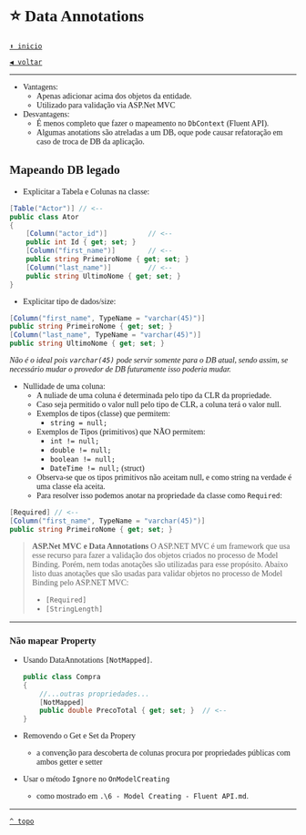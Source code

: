 <font face="Calibri">

# ⭐ Data Annotations

[`⬆️ inicio`](../../README.md)

[`◀️ voltar`](../Readme.md)

---

+ Vantagens:
  + Apenas adicionar acima dos objetos da entidade.
  + Utilizado para validação via ASP.Net MVC
+ Desvantagens:
  + É menos completo que fazer o mapeamento no `DbContext` (Fluent API).
  + Algumas anotations são atreladas a um DB, oque pode causar refatoração em caso de troca de DB da aplicação.

## Mapeando DB legado

+ Explicitar a Tabela e Colunas na classe:

```csharp
[Table("Actor")] // <--
public class Ator
{
    [Column("actor_id")]          // <--
    public int Id { get; set; }
    [Column("first_name")]        // <--
    public string PrimeiroNome { get; set; }
    [Column("last_name")]         // <--
    public string UltimoNome { get; set; }
}
```

+ Explicitar tipo de dados/size:

```csharp
[Column("first_name", TypeName = "varchar(45)")]
public string PrimeiroNome { get; set; }
[Column("last_name", TypeName = "varchar(45)")]
public string UltimoNome { get; set; }
```

*Não é o ideal pois `varchar(45)` pode servir somente para o DB atual, sendo assim, se necessário mudar o provedor de DB futuramente isso poderia mudar.*

+ Nullidade de uma coluna:
  + A nuliade de uma coluna é determinada pelo tipo da CLR da propriedade.
  + Caso seja permitido o valor null pelo tipo de CLR, a coluna terá o valor null.
  + Exemplos de tipos (classe) que permitem:
    + `string = null;`
  + Exemplos de Tipos (primitivos) que NÃO permitem:
    + `int != null;`
    + `double != null;`
    + `boolean != null;`
    + `DateTime != null;` (struct)
  + Observa-se que os tipos primitivos não aceitam null, e como string na verdade é uma classe ela aceita.
  + Para resolver isso podemos anotar na propriedade da classe como `Required`:

```csharp
[Required] // <--
[Column("first_name", TypeName = "varchar(45)")]
public string PrimeiroNome { get; set; }
```

> **ASP.Net MVC e Data Annotations**
> O ASP.NET MVC é um framework que usa esse recurso para fazer a validação dos objetos criados no processo de Model Binding. Porém, nem todas anotações são utilizadas para esse propósito. Abaixo listo duas anotações que são usadas para validar objetos no processo de Model Binding pelo ASP.NET MVC:
>
> + `[Required]`
> + `[StringLength]`

---

### Não mapear Property

+ Usando DataAnnotations `[NotMapped]`.

  ```csharp
  public class Compra
  {
      //...outras propriedades...
      [NotMapped]                             
      public double PrecoTotal { get; set; }  // <-- 
  }
  ```

+ Removendo o Get e Set da Propery
  + a convenção para descoberta de colunas procura por propriedades públicas com ambos getter e setter
+ Usar o método `Ignore` no `OnModelCreating`
  + como mostrado em `.\6 - Model Creating - Fluent API.md`.

---

[`^ topo`](#⭐-data-annotations)
</font>
